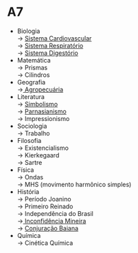 # A7

* Biologia \
  \-> [Sistema Cardiovascular](../../biologia/fisiologia-humana-sistemas/sistema-cardiovascular.md)\
  \-> [Sistema Respiratório](../../biologia/fisiologia-humana-sistemas/sistema-respiratorio.md)\
  \-> [Sistema Digestório](../../biologia/fisiologia-humana-sistemas/sistema-digestorio.md)
* Matemática \
  \-> Prismas\
  \-> Cilindros
* Geografia \
  \->[ Agropecuária](../../geografia/agropecuaria.md)
* Literatura \
  \-> [Simbolismo](../../literatura/simbolismo.md)\
  \-> [Parnasianismo](../../literatura/parnasianismo.md)\
  \-> Impressionismo
* Sociologia \
  \-> Trabalho
* Filosofia \
  \-> Existencialismo \
  \-> Kierkegaard \
  \-> Sartre&#x20;
* Física \
  \-> Ondas \
  \-> MHS (movimento harmônico simples)
* História \
  \-> Período Joanino \
  \-> Primeiro Reinado\
  \-> Independência do Brasil\
  \->[ Inconfidência Mineira ](../../historia/historia-do-brasil/da-colonia-ao-imperio/inconfidencia-mineira.md)\
  \-> [Conjuração Baiana](../../historia/historia-do-brasil/da-colonia-ao-imperio/conjuracao-baiana-1798.md)
* Química \
  \-> Cinética Química
